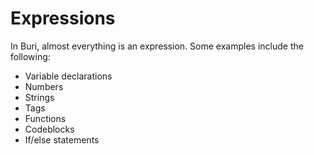 # Expressions

In Buri, almost everything is an expression. Some examples include the following:

- Variable declarations
- Numbers
- Strings
- Tags
- Functions
- Codeblocks
- If/else statements
